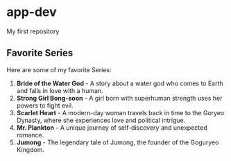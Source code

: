 # app-dev
My first repository

## Favorite Series
Here are some of my favorite Series:

1. **Bride of the Water God** - A story about a water god who comes to Earth and falls in love with a human.
2. **Strong Girl Bong-soon** - A girl born with superhuman strength uses her powers to fight evil.
3. **Scarlet Heart** - A modern-day woman travels back in time to the Goryeo Dynasty, where she experiences love and political intrigue.
4. **Mr. Plankton** - A unique journey of self-discovery and unexpected romance.
5. **Jumong** - The legendary tale of Jumong, the founder of the Goguryeo Kingdom.


